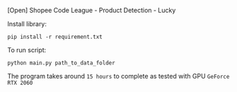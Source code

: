 [Open] Shopee Code League - Product Detection - Lucky

Install library: 
```buildoutcfg
pip install -r requirement.txt
```
To run script:
```buildoutcfg
python main.py path_to_data_folder
```

The program takes around `15 hours` to complete as tested with GPU `GeForce RTX 2060`
